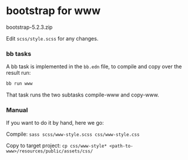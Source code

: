 # bootstrap for www

bootstrap-5.2.3.zip

Edit `scss/style.scss` for any changes.

### bb tasks
A bb task is implemented in the `bb.edn` file, to compile and copy over the result run:

```bash
bb run www
```

That task runs the two subtasks compile-www and copy-www.

### Manual

If you want to do it by hand, here we go:

Compile: `sass scss/www-style.scss css/www-style.css`

Copy to target project: `cp css/www-style* <path-to-www>/resources/public/assets/css/`

